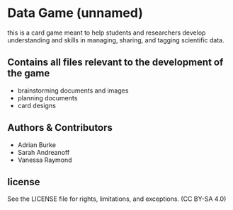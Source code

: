 # Data Game (unnamed)

this is a card game meant to help students and researchers develop understanding and skills in managing, sharing, and tagging scientific data.

## Contains all files relevant to the development of the game

* brainstorming documents and images
* planning documents
* card designs

## Authors & Contributors

* Adrian Burke
* Sarah Andreanoff
* Vanessa Raymond

## license

See the LICENSE file for rights, limitations, and exceptions. (CC BY-SA 4.0)